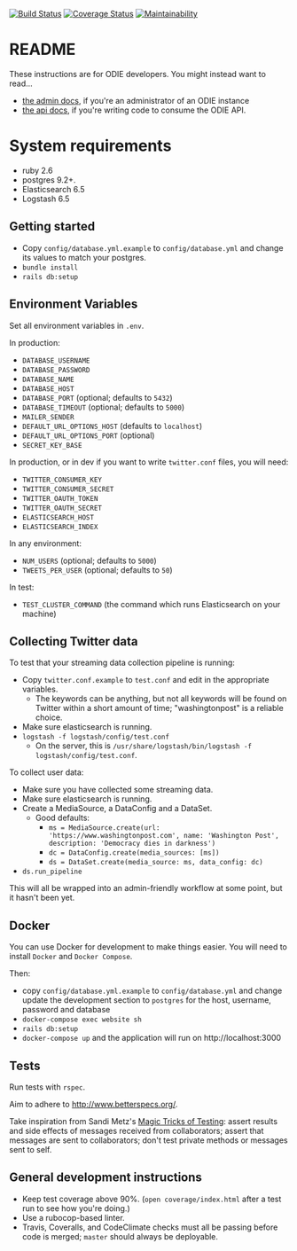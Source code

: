 [![Build Status](https://travis-ci.org/berkmancenter/odie_backend.svg?branch=master)](https://travis-ci.org/berkmancenter/odie_backend)
[![Coverage Status](https://coveralls.io/repos/github/berkmancenter/odie_backend/badge.svg?branch=master)](https://coveralls.io/github/berkmancenter/odie_backend?branch=master)
[![Maintainability](https://api.codeclimate.com/v1/badges/80c54b5a43b952542cdb/maintainability)](https://codeclimate.com/github/berkmancenter/odie_backend/maintainability)

# README

These instructions are for ODIE developers. You might instead want to read...
* [the admin docs](doc/admin.md), if you're an administrator of an ODIE instance
* [the api docs](doc/api.md), if you're writing code to consume the ODIE API.

# System requirements
* ruby 2.6
* postgres 9.2+.
* Elasticsearch 6.5
* Logstash 6.5

## Getting started
* Copy `config/database.yml.example` to `config/database.yml` and change its values to match your postgres.
* `bundle install`
* `rails db:setup`

## Environment Variables
Set all environment variables in `.env`.

In production:
* `DATABASE_USERNAME`
* `DATABASE_PASSWORD`
* `DATABASE_NAME`
* `DATABASE_HOST`
* `DATABASE_PORT` (optional; defaults to `5432`)
* `DATABASE_TIMEOUT` (optional; defaults to `5000`)
* `MAILER_SENDER`
* `DEFAULT_URL_OPTIONS_HOST` (defaults to `localhost`)
* `DEFAULT_URL_OPTIONS_PORT` (optional)
* `SECRET_KEY_BASE`

In production, or in dev if you want to write `twitter.conf` files, you will need:
* `TWITTER_CONSUMER_KEY`
* `TWITTER_CONSUMER_SECRET`
* `TWITTER_OAUTH_TOKEN`
* `TWITTER_OAUTH_SECRET`
* `ELASTICSEARCH_HOST`
* `ELASTICSEARCH_INDEX`

In any environment:
* `NUM_USERS` (optional; defaults to `5000`)
* `TWEETS_PER_USER` (optional; defaults to `50`)

In test:
* `TEST_CLUSTER_COMMAND` (the command which runs Elasticsearch on your machine)

## Collecting Twitter data
To test that your streaming data collection pipeline is running:
* Copy `twitter.conf.example` to `test.conf` and edit in the appropriate variables.
  * The keywords can be anything, but not all keywords will be found on Twitter within a short amount of time; "washingtonpost" is a reliable choice.
* Make sure elasticsearch is running.
* `logstash -f logstash/config/test.conf`
  - On the server, this is `/usr/share/logstash/bin/logstash -f logstash/config/test.conf`.

To collect user data:
* Make sure you have collected some streaming data.
* Make sure elasticsearch is running.
* Create a MediaSource, a DataConfig and a DataSet.
  - Good defaults:
    - `ms = MediaSource.create(url: 'https://www.washingtonpost.com', name: 'Washington Post', description: 'Democracy dies in darkness')`
    - `dc = DataConfig.create(media_sources: [ms])`
    - `ds = DataSet.create(media_source: ms, data_config: dc)`
* `ds.run_pipeline`

This will all be wrapped into an admin-friendly workflow at some point, but it hasn't been yet.

## Docker

You can use Docker for development to make things easier. You will need to install `Docker` and `Docker Compose`.

Then:
- copy `config/database.yml.example` to `config/database.yml` and change update the development section to `postgres` for the host, username, password and database
- `docker-compose exec website sh`
- `rails db:setup`
- `docker-compose up` and the application will run on http://localhost:3000

## Tests
Run tests with `rspec`.

Aim to adhere to http://www.betterspecs.org/.

Take inspiration from Sandi Metz's [Magic Tricks of Testing](https://www.youtube.com/watch?v=URSWYvyc42M): assert results and side effects of messages received from collaborators; assert that messages are sent to collaborators; don't test private methods or messages sent to self.

## General development instructions
* Keep test coverage above 90%. (`open coverage/index.html` after a test run to see how you're doing.)
* Use a rubocop-based linter.
* Travis, Coveralls, and CodeClimate checks must all be passing before code is merged; `master` should always be deployable.
